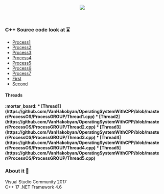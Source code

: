 <p align="center"><img  src="https://www.d.umn.edu/~gshute/os/images/states.png"></p></br>

### C++ Source code look at :hourglass:

* [Process1](https://github.com/VanHakobyan/OperatingSystemWithCPP/blob/master/ProcessOS/ProcessGROUP/Process1.cpp)
* [Process2](https://github.com/VanHakobyan/OperatingSystemWithCPP/blob/master/ProcessOS/ProcessGROUP/Process2.cpp)
* [Process3](https://github.com/VanHakobyan/OperatingSystemWithCPP/blob/master/ProcessOS/ProcessGROUP/Process3.cpp)
* [Process4](https://github.com/VanHakobyan/OperatingSystemWithCPP/blob/master/ProcessOS/ProcessGROUP/Process4.cpp)
* [Process5](https://github.com/VanHakobyan/OperatingSystemWithCPP/blob/master/ProcessOS/ProcessGROUP/Process5.cpp)
* [Process6](https://github.com/VanHakobyan/OperatingSystemWithCPP/blob/master/ProcessOS/ProcessGROUP/Process6.cpp)
* [Process7](https://github.com/VanHakobyan/OperatingSystemWithCPP/blob/master/ProcessOS/ProcessGROUP/Process7.cpp)
* [First](https://github.com/VanHakobyan/OperatingSystemWithCPP/blob/master/ProcessOS/ProcessGROUP/First.cpp)
* [Second](https://github.com/VanHakobyan/OperatingSystemWithCPP/blob/master/ProcessOS/ProcessGROUP/Second.cpp)
<h4> Threads<h4/>:mortar_board:
* [Thread1](https://github.com/VanHakobyan/OperatingSystemWithCPP/blob/master/ProcessOS/ProcessGROUP/Thread1.cpp)
* [Thread2](https://github.com/VanHakobyan/OperatingSystemWithCPP/blob/master/ProcessOS/ProcessGROUP/Thread2.cpp)
* [Thread3](https://github.com/VanHakobyan/OperatingSystemWithCPP/blob/master/ProcessOS/ProcessGROUP/Thread3.cpp)
* [Thread4](https://github.com/VanHakobyan/OperatingSystemWithCPP/blob/master/ProcessOS/ProcessGROUP/Thread4.cpp)
* [Thread5](https://github.com/VanHakobyan/OperatingSystemWithCPP/blob/master/ProcessOS/ProcessGROUP/Thread5.cpp)

### About it :bell:

Visual Studio Community 2017</br>
C++ 17 .NET Framework 4.6

